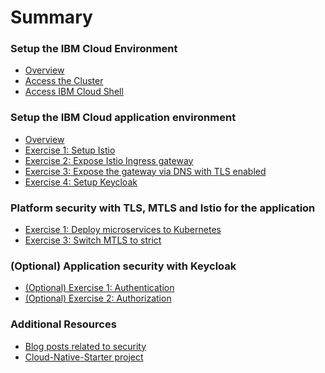 # Summary

<!-- Rules of SUMMARY.md are here: https://docs.gitbook.com/integrations/github/content-configuration#summary -->
<!-- All headings MUST be THREE hashmarks (###) -->
<!-- Indented bullets (4 spaces) will make the first line be a section -->

### Setup the IBM Cloud Environment

* [Overview](pre-work/README.md)
* [Access the Cluster](pre-work/CLOUD_ACCOUNT.md)
* [Access IBM Cloud Shell](pre-work/CLOUD_SHELL.md)

### Setup the IBM Cloud application environment

* [Overview](app-env-exercise-01/README.md)
* [Exercise 1: Setup Istio](app-env-exercise-01/SETUP_ISTIO.md)
* [Exercise 2: Expose Istio Ingress gateway](app-env-exercise-01/SETUP_ISTIO_INGRESS.md)
* [Exercise 3: Expose the gateway via DNS with TLS enabled](app-env-exercise-01/SETUP_ISTIO_INGRESS_TLS.md)
* [Exercise 4: Setup Keycloak](app-env-exercise-01/SETUP_KEYCLOAK.md)

### Platform security with TLS, MTLS and Istio for the application

* [Exercise 1: Deploy microservices to Kubernetes](p-sec-exercise-01/README.md)
* [Exercise 3: Switch MTLS to strict ](p-sec-exercise-02/README.md)

### (Optional) Application security with Keycloak 

* [(Optional) Exercise 1: Authentication](app-sec-exercise-01/README.md) 
* [(Optional) Exercise 2: Authorization ](app-sec-exercise-02/README.md)

### Additional Resources

* [Blog posts related to security]()
* [Cloud-Native-Starter project](https://github.com/IBM/cloud-native-starter)


